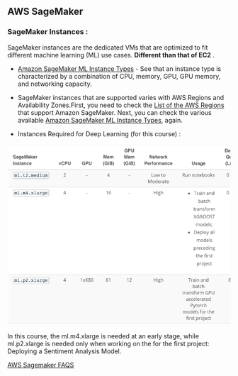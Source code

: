 ## AWS SageMaker

### SageMaker Instances :

SageMaker instances are the dedicated VMs that are optimized to fit different machine learning (ML) use cases. **Different than that of EC2** .

+ [Amazon SageMaker ML Instance Types](https://aws.amazon.com/es/sagemaker/pricing/instance-types/) - See that an instance type is characterized by a combination of CPU, memory, GPU, GPU memory, and networking capacity.

+ SageMaker instances that are supported varies with AWS Regions and Availability Zones.First, you need to check the [List of the AWS Regions](https://docs.aws.amazon.com/general/latest/gr/rande.html#sagemaker_region) that support Amazon SageMaker.
Next, you can check the various available [Amazon SageMaker ML Instance Types](https://aws.amazon.com/sagemaker/pricing/instance-types/), again.

+ Instances Required for Deep Learning (for this course) :

![aws_sagemaker_instances](https://github.com/Adrianvegassanchez/machine-learning-engineer-udacity-nanodegree/blob/master/Building%20a%20model%20using%20Sagemaker/sagemaker_instances_for_ml.png?raw=true)

In this course, the ml.m4.xlarge is needed at an early stage, while ml.p2.xlarge is needed only when working on the for the first project: Deploying a Sentiment Analysis Model.

[AWS Sagemaker FAQS](https://aws.amazon.com/sagemaker/faqs/)